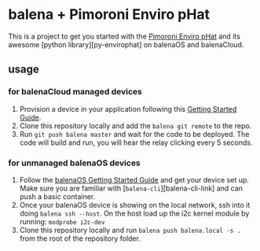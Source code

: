 # balena + Pimoroni Enviro pHat

This is a project to get you started with the [Pimoroni Enviro pHat][envirophat] and its awesome [python library][py-envirophat] on balenaOS and balenaCloud.

## usage

### for balenaCloud managed devices

1. Provision a device in your application following this [Getting Started Guide][balena-get-started].
2. Clone this repository locally and add the `balena git remote` to the repo.
3. Run `git push balena master` and wait for the code to be deployed. The code will build and run, you will hear the relay clicking every 5 seconds.

### for unmanaged balenaOS devices

1. Follow the [balenaOS Getting Started Guide][balenaos-get-started] and get your device set up. Make sure you are familiar with [`balena-cli`][balena-cli-link] and can push a basic container.
2. Once your balenaOS device is showing on the local network, ssh into it doing `balena ssh --host`. On the host load up the i2c kernel module by running: `modprobe i2c-dev`
3. Clone this repository locally and run `balena push balena.local -s .` from the root of the repository folder.

[envirophat]:https://shop.pimoroni.com/products/enviro-phat
[py-automation-hat]:https://github.com/pimoroni/enviro-phat
[balena-get-started]:https://balena.io/docs/raspberrypi3/python/getting-started/
[balenaos-get-started]:https://balena.io/os/docs/raspberrypi3/gettingstarted/
[balena-cli]:https://github.com/balena-io/balena-cli
